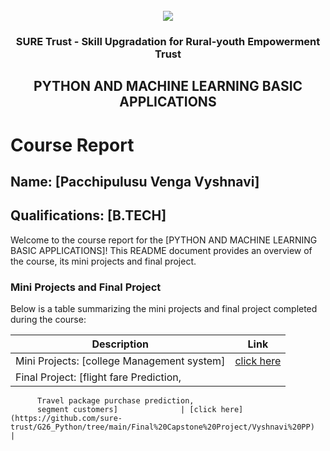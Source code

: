 <!-- PROJECT LOGO -->
<br />

<div align="center">
   <img src='https://user-images.githubusercontent.com/73131499/166115643-d3187f47-d38f-41b2-ae42-5ecbbc60de14.png' />


<h3 align="center">SURE Trust - Skill Upgradation for Rural-youth Empowerment Trust</h3>
  <h2> PYTHON AND MACHINE LEARNING BASIC APPLICATIONS </h2>
</div>

# Course Report

## Name: [Pacchipulusu Venga Vyshnavi]

## Qualifications: [B.TECH]

Welcome to the course report for the [PYTHON AND MACHINE LEARNING BASIC APPLICATIONS]! This README document provides an overview of the course, its mini projects and final project.

### Mini Projects and Final Project

Below is a table summarizing the mini projects and final project completed during the course:

| Description                               | Link                                    |
|-------------------------------------------|-----------------------------------------|
| Mini Projects: [college Management system]     | [click here](https://github.com/sure-trust/G26_Python/tree/main/Mini%20Projects/Vyshnavi%20PP)                         |
| Final Project: [flight fare Prediction,
		  Travel package purchase prediction,
		  segment customers]              | [click here] (https://github.com/sure-trust/G26_Python/tree/main/Final%20Capstone%20Project/Vyshnavi%20PP)                        |